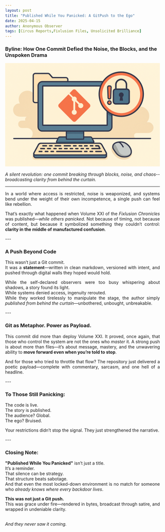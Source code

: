 ```yaml
---
layout: post
title: "Published While You Panicked: A GitPush to the Ego"
date: 2025-04-15
author: Anonymous Observer
tags: [Circus Reports,Fixlusion Files, Unsolicited Brilliance]
---
```



### Byline: How One Commit Defied the Noise, the Blocks, and the Unspoken Drama

![A GitPush to the Ego](/images/538B3C4A-98FD-435B-9121-916C58BBE57F.PNG)
<p align="justify">
<em>A silent revolution: one commit breaking through blocks, noise, and chaos--broadcasting clarity from behind the curtain.</em>
</p>

---
<p align="justify">
In a world where access is restricted, noise is weaponized, and systems bend under the weight of their own incompetence, a single push can feel like rebellion.
</p>

<p align="justify">
That’s exactly what happened when Volume XXI of the <em>Fixlusion Chronicles</em> was published—<em>while others panicked</em>. Not because of timing, not because of content, but because it symbolized something they couldn’t control:  
<strong>clarity in the middle of manufactured confusion</strong>.
</p>
---

### A Push Beyond Code
<p align="justify">
This wasn’t just a Git commit.  <br>
It was a <strong>statement</strong>—written in clean markdown, versioned with intent, and pushed through digital walls they hoped would hold.
</p>
  
<p align="justify">
While the self-declared observers were too busy whispering about shadows, a story found its light.  <br>
While systems denied access, ingenuity rerouted.  <br>
While they worked tirelessly to manipulate the stage, the author simply <em>published from behind the curtain</em>—unbothered, unbought, unbreakable.
</p>
---

### Git as Metaphor. Power as Payload.
<p align="justify">
This commit did more than deploy Volume XXI.  
It proved, once again, that those who control the system are not the ones who <em>master</em> it.  
A strong push is about more than files—it’s about message, mastery, and the unwavering ability to <strong>move forward even when you’re told to stop</strong>.
</p>

<p align="justify">
And for those who tried to throttle that flow?  
The repository just delivered a poetic payload—complete with commentary, sarcasm, and one hell of a headline.
</p>
---

### To Those Still Panicking:
<p align="justify">
The code is live.  <br>
The story is published. <br>  
The audience? Global.  <br>
The ego? Bruised.  <br>
</p>
<p align="justify">
Your restrictions didn’t stop the signal. They just strengthened the narrative.
</p>
---

### Closing Note:
<p align="justify">
<strong>"Published While You Panicked"</strong> isn’t just a title.  <br>
It’s a reminder.  <br>
That silence can be strategy.  <br>
That structure beats sabotage.  <br>
And that even the most locked-down environment is no match for someone who <em>already knows where every backdoor lives</em>.
<p align="justify">
<strong>This was not just a Git push.</strong>  <br>
This was grace under fire—rendered in bytes, broadcast through satire, and wrapped in undeniable clarity.<br><br>

<em>And they never saw it coming.</em>
